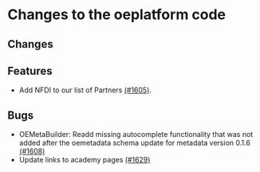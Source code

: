 # Changes to the oeplatform code

## Changes

## Features
- Add NFDI to our list of Partners [(#1605)](https://github.com/OpenEnergyPlatform/oeplatform/pull/1605).

## Bugs

- OEMetaBuilder: Readd missing autocomplete functionality that was not added after the oemetadata schema update for metadata version 0.1.6 [(#1608)](https://github.com/OpenEnergyPlatform/oeplatform/pull/1608)
- Update links to academy pages [(#1629)](https://github.com/OpenEnergyPlatform/oeplatform/pull/1629)
